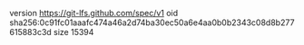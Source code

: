 version https://git-lfs.github.com/spec/v1
oid sha256:0c91fc01aaafc474a46a2d74ba30ec50a6e4aa0b0b2343c08d8b277615883c3d
size 15394
